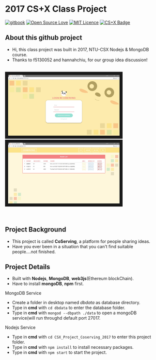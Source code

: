 # 2017 CS+X Class Project
[![gitbook](https://rawgit.com/aleen42/badges/master/src/gitbook_1.svg)](https://cdn.rawgit.com/aleen42/badges/master/src/gitbook_1.svg)
[![Open Source Love](https://badges.frapsoft.com/os/v2/open-source.svg?v=103)](https://github.com/ellerbrock/open-source-badges/)
[![MIT Licence](https://badges.frapsoft.com/os/mit/mit.png?v=103)](https://opensource.org/licenses/mit-license.php) 
[![CS+X Badge](https://img.shields.io/badge/CS%2BX-Building-orange.svg)](https://img.shields.io/badge/CS%2BX-Building-orange.svg)

## About this github project
* Hi, this class project was built in 2017, NTU-CSX Nodejs & MongoDB course.
* Thanks to f5130052 and hannahchiu, for our group idea discussion!

<br><img src="./page_1.JPG" 
alt="Coserving Login Page" width="368.4" height="200" border="10" /></a>
<img src="./page_2.JPG" 
alt="Coserving Event Page" width="368.4" height="200" border="10" /></a>

<br>



## Project Background
* This project is called **CoServing**, a platform for people sharing ideas. 
* Have you ever been in a situation that you can't find suitable people....not finished.

## Project Details 

* Built with **Nodejs**, **MongoDB**, **web3js**(Ethereum blockChain).
* Have to install **mongoDB**, **npm** first.

MongoDB Service
* Create a folder in desktop named *dbdata* as database directory.
* Type in **cmd** with `cd dbdata` to enter the database folder.
* Type in **cmd** with `mongod --dbpath ./data` to open a mongoDB service(will run throughd default port 27017.

Nodejs Service
* Type in **cmd** with `cd CSX_Project_Coserving_2017` to enter this project folder.
* Type in **cmd** with `npm install` to install necessary packages.
* Type in **cmd** with `npm start` to start the project.
